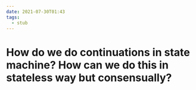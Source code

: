 ```yaml
---
date: 2021-07-30T01:43
tags: 
  - stub
---
```


# How do we do continuations in state machine? How can we do this in stateless way but consensually?

